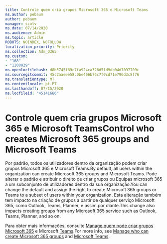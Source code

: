 ```yaml
---
title: Controle quem cria grupos Microsoft 365 e Microsoft Teams
ms.author: pebaum
author: pebaum
manager: scotv
ms.date: 07/14/2020
ms.audience: Admin
ms.topic: article
ROBOTS: NOINDEX, NOFOLLOW
localization_priority: Priority
ms.collection: Adm_O365
ms.custom:
- "168"
- "1200029"
ms.openlocfilehash: d8b5745f89c7fa924ca326d51d9db04d7097709c
ms.sourcegitcommit: 45c2aaeee58c0be466b76c7f0cd71e796d3c8f76
ms.translationtype: MT
ms.contentlocale: pt-PT
ms.lasthandoff: 07/15/2020
ms.locfileid: "45141666"
---
```

# <a name="control-who-creates-microsoft-365-groups-and-microsoft-teams"></a><span data-ttu-id="7948c-102">Controle quem cria grupos Microsoft 365 e Microsoft Teams</span><span class="sxs-lookup"><span data-stu-id="7948c-102">Control who creates Microsoft 365 groups and Microsoft Teams</span></span>

<span data-ttu-id="7948c-103">Por padrão, todos os utilizadores dentro da organização podem criar grupos Microsoft 365 e Microsoft Teams.</span><span class="sxs-lookup"><span data-stu-id="7948c-103">By default, all users within the organization can create Microsoft 365 groups and Microsoft Teams.</span></span> <span data-ttu-id="7948c-104">Pode alterar o padrão e atribuir o direito de criar grupos ou Equipas microsoft 365 a um subconjunto de utilizadores dentro da sua organização.</span><span class="sxs-lookup"><span data-stu-id="7948c-104">You can change the default and assign the right to create Microsoft 365 groups or Teams to a subset of users within your organization.</span></span> <span data-ttu-id="7948c-105">Esta alteração também tem impacto na criação de grupos a partir de qualquer serviço Microsoft 365, como Outlook, Teams, Planner, e assim por diante.</span><span class="sxs-lookup"><span data-stu-id="7948c-105">This change also impacts creating groups from any Microsoft 365 service such as Outlook, Teams, Planner, and so on.</span></span>

<span data-ttu-id="7948c-106">Para obter mais informações, consulte [Manage quem pode criar grupos Microsoft 365](https://support.office.com/article/Manage-who-can-create-Office-365-Groups-4c46c8cb-17d0-44b5-9776-005fced8e618) e Microsoft [Teams](https://aka.ms/rtsf).</span><span class="sxs-lookup"><span data-stu-id="7948c-106">For more info, see [Manage who can create Microsoft 365 groups](https://support.office.com/article/Manage-who-can-create-Office-365-Groups-4c46c8cb-17d0-44b5-9776-005fced8e618) and [Microsoft Teams](https://aka.ms/rtsf).</span></span>